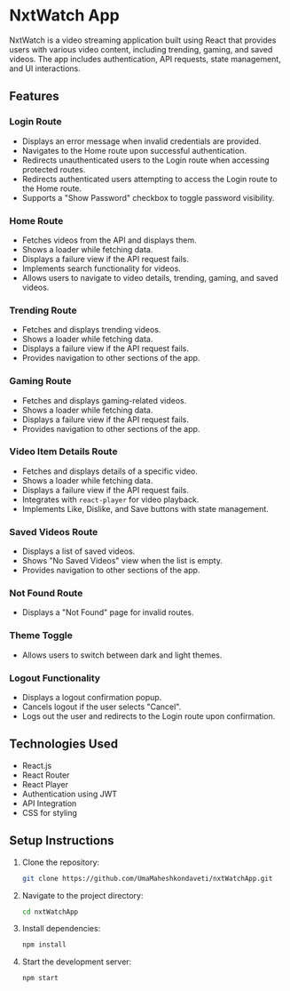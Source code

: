 # NxtWatch App

NxtWatch is a video streaming application built using React that provides users with various video content, including trending, gaming, and saved videos. The app includes authentication, API requests, state management, and UI interactions.

## Features

### Login Route
- Displays an error message when invalid credentials are provided.
- Navigates to the Home route upon successful authentication.
- Redirects unauthenticated users to the Login route when accessing protected routes.
- Redirects authenticated users attempting to access the Login route to the Home route.
- Supports a "Show Password" checkbox to toggle password visibility.

### Home Route
- Fetches videos from the API and displays them.
- Shows a loader while fetching data.
- Displays a failure view if the API request fails.
- Implements search functionality for videos.
- Allows users to navigate to video details, trending, gaming, and saved videos.

### Trending Route
- Fetches and displays trending videos.
- Shows a loader while fetching data.
- Displays a failure view if the API request fails.
- Provides navigation to other sections of the app.

### Gaming Route
- Fetches and displays gaming-related videos.
- Shows a loader while fetching data.
- Displays a failure view if the API request fails.
- Provides navigation to other sections of the app.

### Video Item Details Route
- Fetches and displays details of a specific video.
- Shows a loader while fetching data.
- Displays a failure view if the API request fails.
- Integrates with `react-player` for video playback.
- Implements Like, Dislike, and Save buttons with state management.

### Saved Videos Route
- Displays a list of saved videos.
- Shows "No Saved Videos" view when the list is empty.
- Provides navigation to other sections of the app.

### Not Found Route
- Displays a "Not Found" page for invalid routes.

### Theme Toggle
- Allows users to switch between dark and light themes.

### Logout Functionality
- Displays a logout confirmation popup.
- Cancels logout if the user selects "Cancel".
- Logs out the user and redirects to the Login route upon confirmation.

## Technologies Used
- React.js
- React Router
- React Player
- Authentication using JWT
- API Integration
- CSS for styling

## Setup Instructions
1. Clone the repository:
   ```sh
   git clone https://github.com/UmaMaheshkondaveti/nxtWatchApp.git
   ```
2. Navigate to the project directory:
   ```sh
   cd nxtWatchApp
   ```
3. Install dependencies:
   ```sh
   npm install
   ```
4. Start the development server:
   ```sh
   npm start
   ```
   
